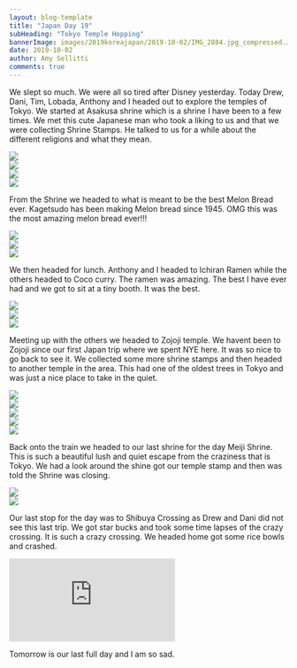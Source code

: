 ```yaml
---
layout: blog-template
title: "Japan Day 19"
subHeading: "Tokyo Temple Hopping"
bannerImage: images/2019koreajapan/2019-10-02/IMG_2884.jpg_compressed.JPEG
date: 2019-10-02
author: Amy Sellitti
comments: true
---
```


We slept so much. We were all so tired after Disney yesterday. Today Drew, Dani, Tim, Lobada, Anthony and I headed out to explore the temples of Tokyo. We started at Asakusa shrine which is a shrine I have been to a few times. We met this cute Japanese man who took a liking to us and that we were collecting Shrine Stamps. He talked to us for a while about the different religions and what they mean.

<div class="center-image"><img src="/images/blogs/2019koreajapan/2019-10-02/IMG_2830.jpg_compressed.JPEG"/></div>
<div class="center-image"><img src="/images/blogs/2019koreajapan/2019-10-02/IMG_2834.jpg_compressed.JPEG"/></div>
<div class="center-image"><img src="/images/blogs/2019koreajapan/2019-10-02/IMG_2839.jpg_compressed.JPEG"/></div>
<div class="center-image"><img src="/images/blogs/2019koreajapan/2019-10-02/IMG_2845.jpg_compressed.JPEG"/></div>

From the Shrine we headed to what is meant to be the best Melon Bread ever. Kagetsudo has been making Melon bread since 1945. OMG this was the most amazing melon bread ever!!!

<div class="center-image"><img src="/images/blogs/2019koreajapan/2019-10-02/IMG_2840.jpg_compressed.JPEG"/></div>
<div class="center-image"><img src="/images/blogs/2019koreajapan/2019-10-02/IMG_2842.jpg_compressed.JPEG"/></div>
<div class="center-image"><img src="/images/blogs/2019koreajapan/2019-10-02/IMG_2841.jpg_compressed.JPEG"/></div>

We then headed for lunch. Anthony and I headed to Ichiran Ramen while the others headed to Coco curry. The ramen was amazing. The best I have ever had and we got to sit at a tiny booth. It was the best.

<div class="center-image"><img src="/images/blogs/2019koreajapan/2019-10-02/IMG_2855.jpg_compressed.JPEG"/></div>
<div class="center-image"><img src="/images/blogs/2019koreajapan/2019-10-02/IMG_20191002_130933.jpg_compressed.JPEG"/></div>
<div class="center-image"><img src="/images/blogs/2019koreajapan/2019-10-02/IMG_20191002_131317.jpg_compressed.JPEG"/></div>

Meeting up with the others we headed to Zojoji temple. We havent been to Zojoji since our first Japan trip where we spent NYE here. It was so nice to go back to see it. We collected some more shrine stamps and then headed to another temple in the area. This had one of the oldest trees in Tokyo and was just a nice place to take in the quiet.

<div class="center-image"><img src="/images/blogs/2019koreajapan/2019-10-02/IMG_2871.jpg_compressed.JPEG"/></div>
<div class="center-image"><img src="/images/blogs/2019koreajapan/2019-10-02/IMG_2874.jpg_compressed.JPEG"/></div>
<div class="center-image"><img src="/images/blogs/2019koreajapan/2019-10-02/IMG_2879.jpg_compressed.JPEG"/></div>
<div class="center-image"><img src="/images/blogs/2019koreajapan/2019-10-02/IMG_2884.jpg_compressed.JPEG"/></div>
<div class="center-image"><img src="/images/blogs/2019koreajapan/2019-10-02/IMG_2890.jpg_compressed.JPEG"/></div>

Back onto the train we headed to our last shrine for the day Meiji Shrine. This is such a beautiful lush and quiet escape from the craziness that is Tokyo. We had a look around the shine got our temple stamp and then was told the Shrine was closing.

<div class="center-image"><img src="/images/blogs/2019koreajapan/2019-10-02/IMG_20191002_161730_1.jpg_compressed.JPEG"/></div>
<div class="center-image"><img src="/images/blogs/2019koreajapan/2019-10-02/IMG_20191002_163443.jpg_compressed.JPEG"/></div>

Our last stop for the day was to Shibuya Crossing as Drew and Dani did not see this last trip. We got star bucks and took some time lapses of the crazy crossing. It is such a crazy crossing. We headed home got some rice bowls and crashed.

<div class="center-video"><iframe src="https://www.youtube.com/embed/toSSpwfgxi8" frameborder="0" allow="accelerometer; autoplay; encrypted-media; gyroscope; picture-in-picture" allowfullscreen></iframe></div>

Tomorrow is our last full day and I am so sad.
